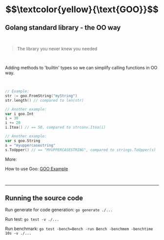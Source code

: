 # $$\textcolor{yellow}{\text{GOO}}$$

## <b>G</b>olang standard library - the <b>OO</b> way

<br>

> The library you never knew you needed

<br>

Adding methods to 'builtin' types so we can simplify calling functions in OO way.

<br>

```Go
// Example:
str := goo.FromString("myString")
str.length() // compared to len(str)

// Another example:
var i goo.Int
i = 30
i += 20
i.Itoa() // == 50, compared to strconv.Itoa(i)

// Another example:
var s goo.String
s = "myuppercasestring"
s.ToUpper() // == "MYUPPERCASESTRING", compared to strings.ToUpper(s)
```

More:

How to use Goo:
[GOO Example](https://github.com/TimothyL96/goo-example)

<br>

---  

## <b>Running the source code</b>

Run generate for code generation: `go generate ./...`

Run test: `go test -v ./...`

Run benchmark: `go test -bench=Bench -run Bench -benchmem -benchtime 10s -v ./...`
